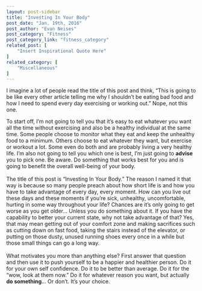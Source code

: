 ```yaml
---
layout: post-sidebar
title: "Investing In Your Body"
post_date: "Jan. 19th, 2016"
post_author: "Evan Neises"
post_category: "Fitness"
post_category_link: "fitness_category"
related_post: [
	"Insert Inspirational Quote Here"
]
related_category: [
	"Miscellaneous"
]
---
```


I imagine a lot of people read the title of this post and think, “This is going to be like every other article telling me why I shouldn’t be eating bad food and how I need to spend every day exercising or working out.” Nope, not this one.
<!--endpreview-->
To start off, I’m not going to tell you that it’s easy to eat whatever you want all the time without exercising and also be a healthy individual at the same time. Some people choose to monitor what they eat and keep the unhealthy food to a minimum. 
Others choose to eat whatever they want, but exercise or workout a lot. Some even do both and are probably living a very healthy life. I’m also not going to tell you which one is best, I’m just going to <b>advise</b> you to pick one. Be aware. 
Do something that works best for you and is going to benefit the overall well-being of your body. 
<br><br>
The title of this post is “Investing In Your Body.” The reason I named it that way is because so many people preach about how short life is and how you have to take advantage of every day, every moment. 
How can you live out these days and these moments if you’re sick, unhealthy, uncomfortable, hurting in some way throughout your life? Chances are it’s only going to get worse as you get older… Unless you do something about it. 
If you have the capability to better your current state, why not take advantage of that? Yes, that may mean getting out of your comfort zone and making sacrifices such as cutting down on fast food, taking the stairs instead of the elevator, or putting on those dusty, unused running shoes every once in a while but those small things can go a long way.
<br><br>
What motivates you more than anything else? First answer that question and then use it to push yourself to be a happier and healthier person. Do it for your own self confidence. Do it to be better than average. 
Do it for the “wow, look at them now.” Do it for whatever reason you want, but actually <b>do something</b>… Or don’t. It’s your choice.
